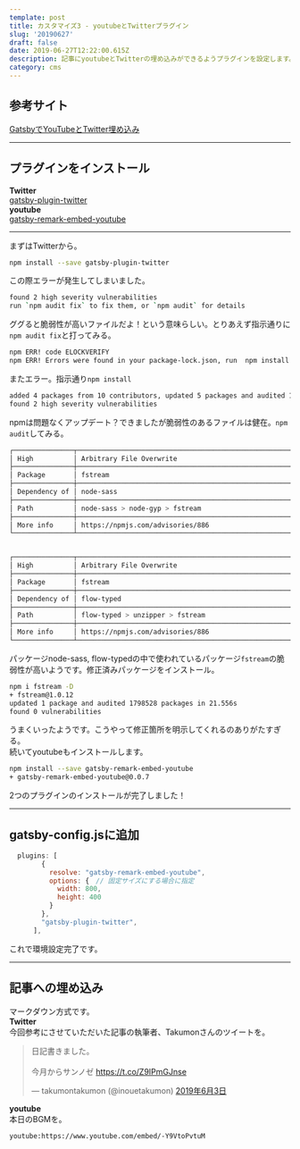 ```yaml
---
template: post
title: カスタマイズ3 - youtubeとTwitterプラグイン
slug: '20190627'
draft: false
date: 2019-06-27T12:22:00.615Z
description: 記事にyoutubeとTwitterの埋め込みができるようプラグインを設定します。
category: cms
---
```

## 参考サイト
[GatsbyでYouTubeとTwitter埋め込み](https://takumon.com/2018/10/07/)

***

## プラグインをインストール
**Twitter**  
[gatsby-plugin-twitter](https://www.gatsbyjs.org/packages/gatsby-plugin-twitter/?=twitter)  
**youtube**  
[gatsby-remark-embed-youtube](https://www.gatsbyjs.org/packages/gatsby-remark-embed-youtube/?=youtube%20embd)  
***
まずはTwitterから。
```bash
npm install --save gatsby-plugin-twitter
```
この際エラーが発生してしまいました。  
```bash
found 2 high severity vulnerabilities
run `npm audit fix` to fix them, or `npm audit` for details
```
ググると脆弱性が高いファイルだよ！という意味らしい。とりあえず指示通りに`npm audit fix`と打ってみる。
```bash
npm ERR! code ELOCKVERIFY
npm ERR! Errors were found in your package-lock.json, run  npm install  to fix them.
```
またエラー。指示通り`npm install`
```bash
added 4 packages from 10 contributors, updated 5 packages and audited 1798508 packages in 23.853s
found 2 high severity vulnerabilities
```
npmは問題なくアップデート？できましたが脆弱性のあるファイルは健在。`npm audit`してみる。
```bash
┌───────────────┬──────────────────────────────────────────────────────────────┐
│ High          │ Arbitrary File Overwrite                                     │
├───────────────┼──────────────────────────────────────────────────────────────┤
│ Package       │ fstream                                                      │
├───────────────┼──────────────────────────────────────────────────────────────┤
│ Dependency of │ node-sass                                                    │
├───────────────┼──────────────────────────────────────────────────────────────┤
│ Path          │ node-sass > node-gyp > fstream                               │
├───────────────┼──────────────────────────────────────────────────────────────┤
│ More info     │ https://npmjs.com/advisories/886                             │
└───────────────┴──────────────────────────────────────────────────────────────┘


┌───────────────┬──────────────────────────────────────────────────────────────┐
│ High          │ Arbitrary File Overwrite                                     │
├───────────────┼──────────────────────────────────────────────────────────────┤
│ Package       │ fstream                                                      │
├───────────────┼──────────────────────────────────────────────────────────────┤
│ Dependency of │ flow-typed                                                   │
├───────────────┼──────────────────────────────────────────────────────────────┤
│ Path          │ flow-typed > unzipper > fstream                              │
├───────────────┼──────────────────────────────────────────────────────────────┤
│ More info     │ https://npmjs.com/advisories/886                             │
└───────────────┴──────────────────────────────────────────────────────────────┘
```
パッケージnode-sass, flow-typedの中で使われているパッケージ`fstream`の脆弱性が高いようです。修正済みパッケージをインストール。
```bash
npm i fstream -D
+ fstream@1.0.12
updated 1 package and audited 1798528 packages in 21.556s
found 0 vulnerabilities
```
うまくいったようです。こうやって修正箇所を明示してくれるのありがたすぎる。  
続いてyoutubeもインストールします。  
```bash
npm install --save gatsby-remark-embed-youtube
+ gatsby-remark-embed-youtube@0.0.7
```
2つのプラグインのインストールが完了しました！
***
## gatsby-config.jsに追加
```javascript
  plugins: [
        {
          resolve: "gatsby-remark-embed-youtube",
          options: {　// 固定サイズにする場合に指定
            width: 800,
            height: 400
          }
        },
        "gatsby-plugin-twitter",
      ],
```
これで環境設定完了です。

***
## 記事への埋め込み
マークダウン方式です。  
**Twitter**  
今回参考にさせていただいた記事の執筆者、Takumonさんのツイートを。  

<blockquote class="twitter-tweet" data-lang="ja"><p lang="ja" dir="ltr">日記書きました。<br><br>今月からサンノゼ <a href="https://t.co/Z9IPmGJnse">https://t.co/Z9IPmGJnse</a></p>&mdash; takumontakumon (@inouetakumon) <a href="https://twitter.com/inouetakumon/status/1135354793906429962?ref_src=twsrc%5Etfw">2019年6月3日</a></blockquote>  

**youtube**  
本日のBGMを。  

`youtube:https://www.youtube.com/embed/-Y9VtoPvtuM`

